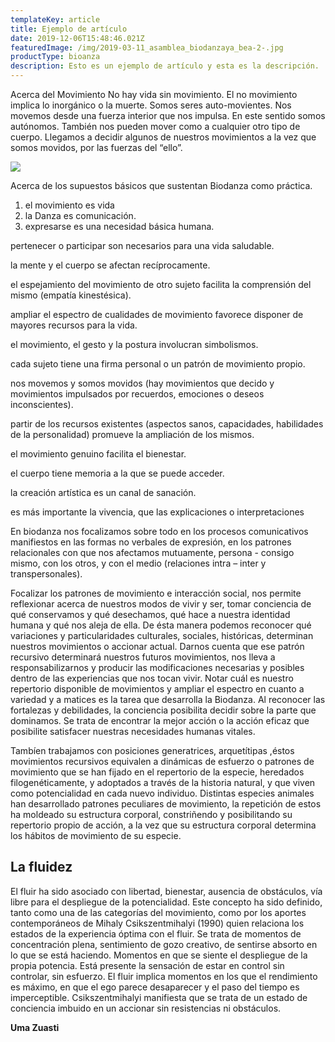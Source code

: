 ```yaml
---
templateKey: article
title: Ejemplo de artículo
date: 2019-12-06T15:48:46.021Z
featuredImage: /img/2019-03-11_asamblea_biodanzaya_bea-2-.jpg
productType: bioanza
description: Esto es un ejemplo de artículo y esta es la descripción.
---
```

Acerca del Movimiento No hay vida sin movimiento. El no movimiento implica lo inorgánico o la muerte. Somos seres auto-movientes. Nos movemos desde una fuerza interior que nos impulsa. En este sentido somos autónomos. También nos pueden mover como a cualquier otro tipo de cuerpo. Llegamos a decidir algunos de nuestros movimientos a la vez que somos movidos, por las fuerzas del “ello”.



![](/img/2019-03-11_asamblea_biodanzaya_bea-2-.jpg)

Acerca de los supuestos básicos que sustentan Biodanza como práctica.

1. el movimiento es vida
2. la Danza es comunicación.
3. expresarse es una necesidad básica humana.

pertenecer o participar son necesarios para una vida saludable.

la mente y el cuerpo se afectan recíprocamente.

el espejamiento del movimiento de otro sujeto facilita la comprensión del mismo (empatía kinestésica).

ampliar el espectro de cualidades de movimiento favorece disponer de mayores recursos para la vida.

el movimiento, el gesto y la postura involucran simbolismos.

cada sujeto tiene una firma personal o un patrón de movimiento propio.

nos movemos y somos movidos (hay movimientos que decido y movimientos impulsados por recuerdos, emociones o deseos inconscientes).

partir de los recursos existentes (aspectos sanos, capacidades, habilidades de la personalidad) promueve la ampliación de los mismos.

el movimiento genuino facilita el bienestar.

el cuerpo tiene memoria a la que se puede acceder.

la creación artística es un canal de sanación.

es más importante la vivencia, que las explicaciones o interpretaciones

En biodanza nos focalizamos sobre todo en los procesos comunicativos manifiestos en las formas no verbales de expresión, en los patrones relacionales con que nos afectamos mutuamente, persona - consigo mismo, con los otros, y con el medio (relaciones intra – inter y transpersonales).

Focalizar los patrones de movimiento e interacción social, nos permite reflexionar acerca de nuestros modos de vivir y ser, tomar conciencia de qué conservamos y qué desechamos, qué hace a nuestra identidad humana y qué nos aleja de ella. De ésta manera podemos reconocer qué variaciones y particularidades culturales, sociales, históricas, determinan nuestros movimientos o accionar actual. Darnos cuenta que ese patrón recursivo determinará nuestros futuros movimientos, nos lleva a responsabilizarnos y producir las modificaciones necesarias y posibles dentro de las experiencias que nos tocan vivir. Notar cuál es nuestro repertorio disponible de movimientos y ampliar el espectro en cuanto a variedad y a matices es la tarea que desarrolla la Biodanza. Al reconocer las fortalezas y debilidades, la conciencia posibilita decidir sobre la parte que dominamos. Se trata de encontrar la mejor acción o la acción eficaz que posibilite satisfacer nuestras necesidades humanas vitales.

Tambíen trabajamos con posiciones generatrices, arquetítipas ,éstos movimientos recursivos equivalen a dinámicas de esfuerzo o patrones de movimiento que se han fijado en el repertorio de la especie, heredados filogenéticamente, y adoptados a través de la historia natural, y que viven como potencialidad en cada nuevo individuo. Distintas especies animales han desarrollado patrones peculiares de movimiento, la repetición de estos ha moldeado su estructura corporal, constriñendo y posibilitando su repertorio propio de acción, a la vez que su estructura corporal determina los hábitos de movimiento de su especie.

## La fluidez

El fluir ha sido asociado con libertad, bienestar, ausencia de obstáculos, vía libre para el despliegue de la potencialidad. Este concepto ha sido definido, tanto como una de las categorías del movimiento, como por los aportes contemporáneos de Mihaly Csikszentmihalyi (1990) quien relaciona los estados de la experiencia óptima con el fluir. Se trata de momentos de concentración plena, sentimiento de gozo creativo, de sentirse absorto en lo que se está haciendo. Momentos en que se siente el despliegue de la propia potencia. Está presente la sensación de estar en control sin controlar, sin esfuerzo. El fluir implica momentos en los que el rendimiento es máximo, en que el ego parece desaparecer y el paso del tiempo es imperceptible. Csikszentmihalyi manifiesta que se trata de un estado de conciencia imbuido en un accionar sin resistencias ni obstáculos.

**Uma Zuasti**
